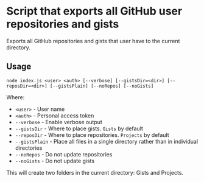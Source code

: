 # Script that exports all GitHub user repositories and gists
Exports all GitHub repositories and gists that user have to the current directory.

## Usage
```
node index.js <user> <auth> [--verbose] [--gistsDir=<dir>] [--reposDir=<dir>] [--gistsPlain] [--noRepos] [--noGists]
```
Where:
- `<user>` - User name
- `<auth>` - Personal access token
- `--verbose` - Enable verbose output
- `--gistsDir` - Where to place gists. `Gists` by default
- `--reposDir` - Where to place repositories. `Projects` by default
- `--gistsPlain` - Place all files in a single directory rather than in individual directories
- `--noRepos` - Do not update repositories
- `--noGists` - Do not update gists

This will create two folders in the current directory: Gists and Projects.
